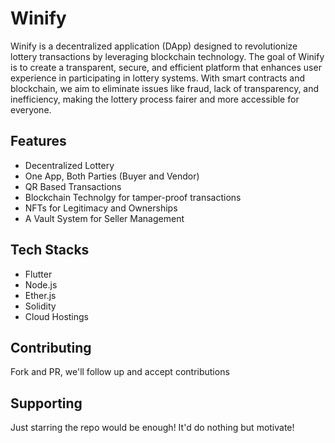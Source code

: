 # Winify
Winify is a decentralized application (DApp) designed to revolutionize lottery transactions by leveraging blockchain technology. The goal of Winify is to create a transparent, secure, and efficient platform that enhances user experience in participating in lottery systems. With smart contracts and blockchain, we aim to eliminate issues like fraud, lack of transparency, and inefficiency, making the lottery process fairer and more accessible for everyone.
## Features
- Decentralized Lottery
- One App, Both Parties (Buyer and Vendor)
- QR Based Transactions
- Blockchain Technolgy for tamper-proof transactions
- NFTs for Legitimacy and Ownerships
- A Vault System for Seller Management
## Tech Stacks
- Flutter
- Node.js
- Ether.js
- Solidity
- Cloud Hostings
## Contributing
Fork and PR, we'll follow up and accept contributions
## Supporting
Just starring the repo would be enough! It'd do nothing but motivate!
